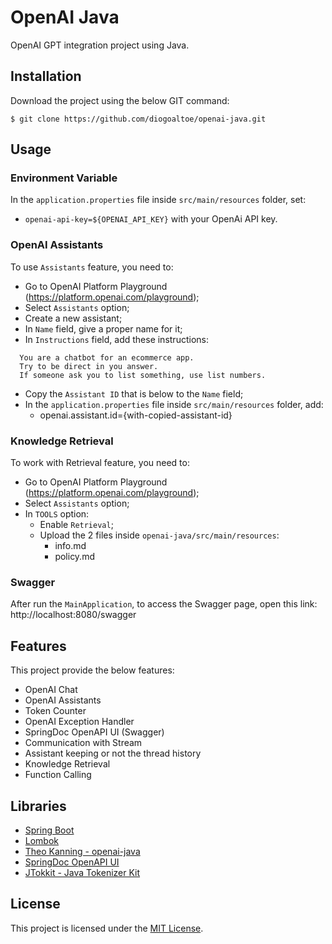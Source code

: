 # OpenAI Java
OpenAI GPT integration project using Java.

## Installation

Download the project using the below GIT command:
```
$ git clone https://github.com/diogoaltoe/openai-java.git
```

## Usage

### Environment Variable

In the `application.properties` file inside `src/main/resources` folder, set:
- `openai-api-key=${OPENAI_API_KEY}` with your OpenAi API key.

### OpenAI Assistants
To use `Assistants` feature, you need to:
- Go to OpenAI Platform Playground (https://platform.openai.com/playground);
- Select `Assistants` option;
- Create a new assistant;
- In `Name` field, give a proper name for it;
- In `Instructions` field, add these instructions:
```
  You are a chatbot for an ecommerce app.
  Try to be direct in you answer.
  If someone ask you to list something, use list numbers.
```
- Copy the `Assistant ID` that is below to the `Name` field;
- In the `application.properties` file inside `src/main/resources` folder, add:
  - openai.assistant.id={with-copied-assistant-id} 

### Knowledge Retrieval

To work with Retrieval feature, you need to:
- Go to OpenAI Platform Playground (https://platform.openai.com/playground);
- Select `Assistants` option;
- In `TOOLS` option:
  - Enable `Retrieval`;
  - Upload the 2 files inside `openai-java/src/main/resources`:
    - info.md
    - policy.md

### Swagger

After run the `MainApplication`, to access the Swagger page, open this link: http://localhost:8080/swagger


## Features

This project provide the below features:
- OpenAI Chat
- OpenAI Assistants
- Token Counter
- OpenAI Exception Handler
- SpringDoc OpenAPI UI (Swagger)
- Communication with Stream
- Assistant keeping or not the thread history
- Knowledge Retrieval
- Function Calling


## Libraries

- [Spring Boot](https://spring.io/)
- [Lombok](https://projectlombok.org/)
- [Theo Kanning - openai-java](https://github.com/TheoKanning/openai-java)
- [SpringDoc OpenAPI UI](https://springdoc.org/)
- [JTokkit - Java Tokenizer Kit](https://github.com/knuddelsgmbh/jtokkit)


## License

This project is licensed under the [MIT License](https://opensource.org/licenses/MIT).
